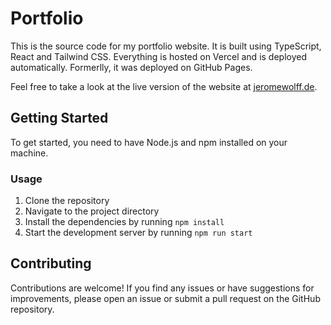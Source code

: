 # Portfolio

This is the source code for my portfolio website. It is built using TypeScript, React and Tailwind CSS.
Everything is hosted on Vercel and is deployed automatically. Formerlly, it was deployed on GitHub Pages.

Feel free to take a look at the live version of the website at [jeromewolff.de](https://www.jeromewolff.de).

## Getting Started

To get started, you need to have Node.js and npm installed on your machine.

### Usage

1. Clone the repository
2. Navigate to the project directory
3. Install the dependencies by running `npm install`
4. Start the development server by running `npm run start`

## Contributing

Contributions are welcome! If you find any issues or have suggestions for improvements, please open an issue or submit a pull request on the GitHub repository.

